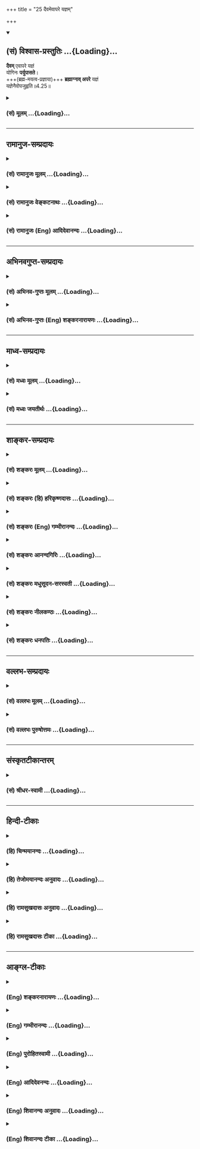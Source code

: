+++
title = "25 दैवमेवापरे यज्ञम्"

+++
<div class="js_include" newlevelforh1="2" title="(सं) विश्वास-प्रस्तुतिः" unfilled url="/mahAbhAratam/shlokashaH/06-bhIShma-parva/03-bhagavad-gItA-parva/saMskRtam/vishvAsa-prastutiH/04_jnAna-yogaH_brahmArp/25_daivamevApare_yaj.md">
<details open><summary><h2>(सं) विश्वास-प्रस्तुतिः ...{Loading}...</h2></summary>

**दैवम्** एवापरे यज्ञं  
योगिनः **पर्युपासते**।  
+++(ब्रह्म-मयत्व-प्रज्ञाया)+++ **ब्रह्माग्नाव् अपरे** यज्ञं  
यज्ञेनैवोपजुह्वति॥4.25॥
</details>
</div>
<div class="js_include collapsed" newlevelforh1="3" title="(सं) मूलम्" unfilled url="/mahAbhAratam/shlokashaH/06-bhIShma-parva/03-bhagavad-gItA-parva/saMskRtam/mUlam/04_jnAna-yogaH_brahmArp/25_daivamevApare_yaj.md">
<details><summary><h3>(सं) मूलम् ...{Loading}...</h3></summary>

दैवमेवापरे यज्ञं योगिनः पर्युपासते।  
ब्रह्माग्नावपरे यज्ञं यज्ञेनैवोपजुह्वति।।4.25।।
</details>
</div>


_________________
## रामानुज-सम्प्रदायः
<div class="js_include collapsed" newlevelforh1="3" title="(सं) रामानुजः मूलम्" unfilled url="/mahAbhAratam/shlokashaH/06-bhIShma-parva/03-bhagavad-gItA-parva/saMskRtam/rAmAnujaH/mUlam/04_jnAna-yogaH_brahmArp/25_daivamevApare_yaj.md">
<details><summary><h3>(सं) रामानुजः मूलम् ...{Loading}...</h3></summary>

एवं कर्मणो ज्ञानाकारतां प्रतिपाद्य कर्मयोगभेदान् आह -

।।4.25।।**दैवं** दैवार्चनरूपं **यज्ञम् अपरे** कर्मयोगिनः **पर्युपासते**
सेवन्ते तत्र एव निष्ठां कुर्वन्ति इत्यर्थः। **अपरे ब्रह्माग्नौ यज्ञं
यज्ञेन एव उपजुह्वति।** यज्ञं यज्ञरूपं ब्रह्मात्मकम् आज्यादिद्रव्यं
यज्ञेन यज्ञसाधनभूतेन स्रुगादिना जुह्वति। अत्र यज्ञशब्दो
हविःस्रुगादियज्ञसाधने वर्तते। ब्रह्मार्पणं ब्रह्म हविः इति न्यायेन
यागहोमयोर्निष्ठां कुर्वन्ति।

</details>
</div>
<div class="js_include collapsed" newlevelforh1="3" title="(सं) रामानुजः वेङ्कटनाथः" unfilled url="/mahAbhAratam/shlokashaH/06-bhIShma-parva/03-bhagavad-gItA-parva/saMskRtam/rAmAnujaH/venkaTanAthaH/04_jnAna-yogaH_brahmArp/25_daivamevApare_yaj.md">
<details><summary><h3>(सं) रामानुजः वेङ्कटनाथः ...{Loading}...</h3></summary>

  
  
।।4.25।। उक्तार्थसङ्गतिपूर्वकंदैवमेव इत्यादेःप्राणान्प्राणेषु जुह्वति
4।30 इत्यन्तस्य प्रघट्टकस्यार्थमाह एवं कर्मण इति। देवसम्बन्धि दैवम्
तत्सम्बन्धित्वं च तदर्चनरूपत्वमितिदेवार्चनरूपमित्युक्तम्। दैवमेव
इत्यवधारणेनअपरे इत्यादिना च विकल्पः सिद्धः ततश्च देवसम्बन्धमात्रं
साधारणं नात्र वाच्यम् अतोऽर्चनशब्देन वक्ष्यमाणयागहोमादिभ्यो व्यावृत्तिः
सूचिता। यागादेरपि देवार्चनत्वेऽपि तत्तद्देवतारूपादिसपर्यायां
ह्यर्चनशब्दः प्रसिद्धः। कर्मयोगेन योगिनाम् 3।3 इत्युपक्रमवदत्रापि
योगिशब्दः कर्मयोगनिष्ठविषय इति ज्ञापनायकर्मयोगिन इत्युक्तम्। दैवस्य
यज्ञत्वेन दृष्टिरत्र विधीयत इति भ्रमव्युदासाय
निरन्तरानुष्ठानप्रयुक्तचरणपर्यायेण व्याख्याति सेवन्त इति। सेवा
भक्तिरुपास्तिः इति नैघण्टुकाः। अत्रसेवोपासनशब्दौ सेव्यं प्रति
करणत्रयस्यानुकूलवृत्तिनैरन्तर्यपरौ न तु ध्यानमात्रपरौ भक्तिशब्दस्तु
ध्यानस्य प्रीतिरूपतां वक्ति। ननु मन्वादिभिःदेवताभ्यर्चनं चैव समिदाधानमेव
च मनुः2।176 इति नित्यकर्मतया स्मरणाद्देवतार्चनरूपो यज्ञः सर्वेषामपि
कर्मयोगिनामवश्यकर्तव्यः स कथं विकल्प्यत इत्यत्राह तत्रैव निष्ठां
कुर्वन्तीत्यर्थ इति।  
  
ननुब्रह्मार्पणं इत्यत्र श्लोके कश्चित्कर्मयोगभेदोऽभिहितः
अर्पणहविरग्न्यादिविशेषनिर्देशेनावान्तरभेदप्रतीतेः। तत्र चतेन इति
कर्ताऽपि निर्दिष्टः तत्प्रतियोगिकोऽयमपरशब्द इति किं नाङ्गीक्रियते
तदुच्यते ब्रह्मार्पणं इति श्लोको न कर्मयोगस्वरूपभेदविषयः किन्तु
सर्वेषामपि कर्मयोगानां ब्रह्मात्मकत्वानुसन्धानाख्यसाधारणगुणविषयः
तत्रैवब्रह्मकर्मसमाधिना 4।24 इति सामान्येनोक्तेः। अतोऽर्पणहविरादिग्रहणं
तत्तत्कर्मयोगभेदापेक्षिततत्तत्कारकविशेषोपलक्षणार्थम्। अत एव
निवृत्तिलक्षणयज्ञप्रसङ्गात्दैवमेवापरे इत्यादिभिः
प्रवृत्तिलक्षणयज्ञोक्तिरिति परोक्तं परास्तम्। ब्रह्माग्नावपरे यज्ञम्
इत्यत्र यज्ञस्वरूपस्य परमात्मादेर्वा
साक्षाद्धोतव्यत्वहोमसाधनत्वानुपपत्तेर्यज्ञसाधनलक्षणया
द्वितीयान्तयज्ञशब्दो हविर्विषयः तृतीयान्तस्तु स्रुगादिविषय इत्याह
अत्रेति। ननुब्रह्माग्नौ ब्रह्मणा हुतम् इति पूर्वमेवोक्तम्
अत्रापिब्रह्माग्नावपरे इत्युच्यते अतोऽत्रयज्ञं यज्ञेन इत्यनयोरर्थोऽन्यथा
वर्णनीयः इतरथा पौनरुक्त्यप्रसङ्गः सर्वकर्मयोगसाधारणस्यार्थस्य विशेषतया
निर्देशोऽप्यनुपपन्न इत्यत्राहब्रह्मार्पणं ब्रह्महविरिति न्यायेनेति। अत्र
यज्ञशब्दाज्जुह्वतिशब्दाच्च यागहोमयोर्निष्ठाया एव
विवक्षितत्वादवान्तरभेदत्वमपौनरुक्त्यं चोपपन्नमिति भावः। अत्राग्नित्वेन
कल्पिते ब्रह्मणि यज्ञशब्दनिर्दिष्टं जीवमपूर्वं वा हविष्ट्वेन  
  
परिकल्प्य प्रक्षिपन्तीत्यादिपरव्याख्यानानि शब्दवृत्तिपरिक्लेशादेव
निरस्तानि। कर्मप्रकरणाच्चात्र सर्वत्र
मानसयज्ञत्वक्लृप्तिपक्षोऽप्ययुक्तः।  
  

</details>
</div>
<div class="js_include collapsed" newlevelforh1="3" title="(सं) रामानुजः (Eng) आदिदेवानन्दः" unfilled url="/mahAbhAratam/shlokashaH/06-bhIShma-parva/03-bhagavad-gItA-parva/saMskRtam/rAmAnujaH/english/AdidevAnandaH/04_jnAna-yogaH_brahmArp/25_daivamevApare_yaj.md">
<details><summary><h3>(सं) रामानुजः (Eng) आदिदेवानन्दः ...{Loading}...</h3></summary>

4.25 Some Karma Yogins resort to the sacrifice relating to gods, i.e.,
the sacrifice which takes the form of worshipping gods. The meaning is that they have steadfast devotion only in this. 'Others offer sacrifice into the fire of Brahman solely by means of sacrifice.' Here the term,
'sacrifice' is used in the sense of the oblation, the ladle etc., reired for performing a sacrifice and therefore they are said to constitute
'sacrificing.' These are of the nature of Brahman. 'Offer by means of sacrifice' indicates the ladle and other implements for the accomplishment of sacrifice.

</details>
</div>


_________________
## अभिनवगुप्त-सम्प्रदायः
<div class="js_include collapsed" newlevelforh1="3" title="(सं) अभिनव-गुप्तः मूलम्" unfilled url="/mahAbhAratam/shlokashaH/06-bhIShma-parva/03-bhagavad-gItA-parva/saMskRtam/abhinava-guptaH/mUlam/04_jnAna-yogaH_brahmArp/25_daivamevApare_yaj.md">
<details><summary><h3>(सं) अभिनव-गुप्तः मूलम् ...{Loading}...</h3></summary>

।।4.25।। दैवमेवेति। अपरे दैवानि क्रीडनशीलानि +++(K क्रीडाशीलानि)+++ इन्द्रियाणि
आश्रित्य यः स्थितो यज्ञो निजविषयग्रहणलक्षणः तमेव परितः उपासते
आमूलाद्विमृशन्ते स्वात्मलाभं लभन्ते। अत एव ते योगिनः सर्वावस्थासु सततमेव
योगयुक्तत्वात्। नित्ययोगे ह्यत्रायं मत्वर्थीयः इनिः । एनमेव च
विषयग्रहणात्मकं यज्ञं यज्ञेनैव तेनैव उक्त लक्षणेन अपरे पूरयितुमशक्ये
ब्रह्माग्नौ जुह्वति इति कैश्चित् व्याख्यातम्। मुनेस्तु
पौर्वापर्याविरुद्धत्वात् योऽर्थ तस्य हृदि स्थितः तं प्रकाशयामः।
केचिद्योगयुक्तः सन्तो दैवं नानारूपेन्द्रादिदेवतोद्देशेनैव बाह्यद्रव्यमयं
यज्ञमुपाचरन्ति। तं च क्रियमाणमेव यज्ञं यज्ञेन कर्तव्यमिदमित्येव बुद्ध्या
फलानपेक्षया +++(S पेक्षितया)+++ अपरे दुष्पूरे ब्रह्माग्नौ अर्पयन्तीति
द्रव्ययज्ञा अपि परं +++(omits परम)+++ ब्रह्म यान्ति। यतो वक्ष्यते
सर्वेऽप्येते यज्ञविदः इति (गीता 4.30) श्रुतिरपियज्ञेन यजमयजन्त देवाः(ऋ.
सं. X 164 50 ) इति।

</details>
</div>
<div class="js_include collapsed" newlevelforh1="3" title="(सं) अभिनव-गुप्तः (Eng) शङ्करनारायणः" unfilled url="/mahAbhAratam/shlokashaH/06-bhIShma-parva/03-bhagavad-gItA-parva/saMskRtam/abhinava-guptaH/english/shankaranArAyaNaH/04_jnAna-yogaH_brahmArp/25_daivamevApare_yaj.md">
<details><summary><h3>(सं) अभिनव-गुप्तः (Eng) शङ्करनारायणः ...{Loading}...</h3></summary>

4.25 Daivam etc. the Devas are the sense-organs that are playful. The
yajna that stands based on them is nothing but the act of receiving
objects of their own. Certain persons are thoroughly devoted only to
that yajna, i.e., they gain the gain of their own Self by examining this
(yajna) from its root . That is why they are men of Yoga; for, they are
absorbed in the Yoga permanently at all stages. Indeed in Yogin the
suffix ini, a synonym of matup, here signifies 'perpetual connection'.
Further, they (Yogins) pour, as an offering, the self-same yajna, above
defined, into the Brhaman-fire that is insatiable i.e. that cannot be
satisfied. Thus \[the verse\] has been interpreted by some. However, the
Sage (the author of the Gita) does not violate the context. Hence, that
meaning which exists in his heart we shall show : Certain masters of
Yoga perform godly sacrifice i.e., sacrifice, consisting of external
objects, and intending only deities like Indra etc., of varied forms.
Further, with a single conviction that 'It is a Yajna and a thing to be
performed', i.e., with no craving for fruit, they offer the same
sacrifice, that is being performed, into the Brahman - fire which is
insatiable i.e., difficult to satisfy. Thus even those, who perform
sacrificial rites with material objects, attain the Supreme Brahman.
For, it is going to be declared in the seel : 'All these persons too
have understood sacrifice' (IV, 30 below). The Vedic text also \[says\]
: 'The gods offered sacrifice \[just\] as sacrifice'. (RV, I, 164, 50;
TS, III, v, II, 5; etc.)

</details>
</div>


_________________
## माध्व-सम्प्रदायः
<div class="js_include collapsed" newlevelforh1="3" title="(सं) मध्वः मूलम्" unfilled url="/mahAbhAratam/shlokashaH/06-bhIShma-parva/03-bhagavad-gItA-parva/saMskRtam/madhvaH/mUlam/04_jnAna-yogaH_brahmArp/25_daivamevApare_yaj.md">
<details><summary><h3>(सं) मध्वः मूलम् ...{Loading}...</h3></summary>

।।4.25।। यज्ञभेदानाह दैवमित्यादिना। दैवं भगवन्तम् स एव तेषां यज्ञः।
भगवदुपासनं यज्ञमिति क्रियाविशेषण्। नान्यत्तेषामस्ति यतीनां केषाञ्चित्।
यज्ञं भगवन्तम्। यज्ञेन यज्ञम् ऋक्सं.8।4।19।6 यजुस्सं.31।16 यज्ञो
विष्णुर्देवता इत्यादिश्रुतिः। यज्ञेन प्रसिद्धेनैव यज्ञं प्रति जुह्वतीति
सर्वत्र समम्। तं यज्ञं ऋक्सं.8।4।18।2 यजुस्सं.31।9 इत्यादौ। उक्तं
चविष्णुं रुद्रेण पशुना ब्रह्मा ज्येष्ठेन सूनुना। अयजन्मानसे यज्ञे पितरं
प्रपितामहः इति।

</details>
</div>
<div class="js_include collapsed" newlevelforh1="3" title="(सं) मध्वः जयतीर्थः" unfilled url="/mahAbhAratam/shlokashaH/06-bhIShma-parva/03-bhagavad-gItA-parva/saMskRtam/madhvaH/jayatIrthaH/04_jnAna-yogaH_brahmArp/25_daivamevApare_yaj.md">
<details><summary><h3>(सं) मध्वः जयतीर्थः ...{Loading}...</h3></summary>

।।4.25।। उत्तरप्रकरणप्रतिपाद्यं बुद्ध्यारोहार्थमाह **यज्ञे**ति। सामान्यतः
कर्मस्वरूपमुक्तम् तच्च यज्ञादिभेदभिन्नम्। तत्रनायं लोकोऽस्ति 4।31 इति
वक्ष्यति तदनुपपन्नम्
यत्याद्याश्रमविलोपप्रसङ्गादित्याद्याशङ्कानिरासार्थमिति शेषः। तत्रदैवं
देवविषयं इति व्याख्यानमसत्। द्रव्ययज्ञाः 4।28 इत्यस्य पुनरुक्तत्वादिति
भावेनाह **दैवमि**ति। एवं तर्हिकेचित् भगवन्तमुपासते इत्युक्तं स्यात्। तथा
च नेयं यज्ञोक्तिरित्यत आह **स एवे**ति। स इति परामृष्टं दर्शयति
**भगवदि**ति। भगवदुपासनस्य यज्ञत्वमिह कथं लभ्यते इत्यत आह **यज्ञमि**ति।
भगवदित्यादिकं क्रियाविशेषणत्वप्रदर्शनार्थमेकमेव वाक्यम्। साधनं परित्यज्य
धात्वर्थमात्रस्य विशेषणं क्रियाविशेषणम्। अवधारणार्थं दर्शयति
**नान्यदि**ति। अन्यद्भगवदुपासनात्। अनेन एवशब्दो भिन्नक्रम इत्युक्तं
भवति। दैवमेवोपासते नान्यदिति तु प्रकृतासङ्गतम्। केषाञ्चित्परमहंसानाम्।
अन्येषां बाह्यकर्मणोऽपि भावात्। यद्वाकेषाञ्चित् इत्यस्यैव व्याख्यानं
यतीनामिति। ब्रह्माग्नौ इत्यस्यआत्मानमात्मनैव मनसा वा ब्रह्मणैकीभावयन्ति
इति व्याख्यानमसदिति भावेन यज्ञमित्येतद्व्याचष्टे **यज्ञमि**ति। भगवतो
यज्ञशब्दार्थत्वं कुतः इत्यत आह **यज्ञेने**ति। यज्ञेन इत्यस्यार्थमाह
**यज्ञेने**ति। एवशब्देनापव्याख्यानं निराकरोति। एवं चेद्यज्ञमित्यस्य
कथमन्वयः इत्यत आह **यज्ञमि**ति। एतद्व्याख्यानमन्यत्रातिदिशति **इति
सर्वत्रे**ति। अतिप्रसङ्गनिवारणायसर्वत्र इत्युक्तं विवृणोति **तमिति**।
एवं तर्ह्यग्रतो जातं तं पुरुषं यज्ञं भगवन्तं प्रति बर्हिषि
प्रौक्षन्नित्यर्थः स्यात्। स च निर्मूल इत्यत आह **उक्तं** चेति।

</details>
</div>


_________________
## शाङ्कर-सम्प्रदायः
<div class="js_include collapsed" newlevelforh1="3" title="(सं) शङ्करः मूलम्" unfilled url="/mahAbhAratam/shlokashaH/06-bhIShma-parva/03-bhagavad-gItA-parva/saMskRtam/shankaraH/mUlam/04_jnAna-yogaH_brahmArp/25_daivamevApare_yaj.md">
<details><summary><h3>(सं) शङ्करः मूलम् ...{Loading}...</h3></summary>

।।4.25)**दैवमेव** देवा इज्यन्ते येन यज्ञेन असौ दैवो यज्ञः तमेव **अपरे
यज्ञं योगिनः** कर्मिणः **पर्युपासते** कुर्वन्तीत्यर्थः। **ब्रह्माग्नौ**
सत्यं ज्ञानमनन्तं ब्रह्म (तैत्ति0 उ₀ 2.1) विज्ञानमानन्दं ब्रह्म (बृह0 उ₀
3.9.22) यत् साक्षादपरोक्षात् ब्रह्म य आत्मा सर्वान्तरः (बृह0 उ₀ 3.4.1)
इत्यादिवचनोक्तम् अशनायादिसर्वसंसारधर्मवर्जितम् नेति नेति इति
निरस्ताशेषविशेषं ब्रह्मशब्देन उच्यते। ब्रह्म च तत् अग्निश्च सः
होमाधिकरणत्वविवक्षया ब्रह्माग्निः। तस्मिन् ब्रह्माग्नौ **अपरे** अन्ये
ब्रह्मविदः **यज्ञम्** यज्ञशब्दवाच्य आत्मा आत्मनामसु यज्ञशब्दस्य पाठात्
तम् आत्मानं यज्ञं परमार्थतः परमेव ब्रह्म सन्तं बुद्ध्याद्युपाधिसंयुक्तम्
अध्यस्तसर्वोपाधिधर्मकम् आहुतिरूपं **यज्ञेनैव** आत्मनैव उक्तलक्षणेन
**उपजुह्वति** प्रक्षिपन्ति सोपाधिकस्य आत्मनः निरुपाधिकेन
परब्रह्मस्वरूपेणैव यद्दर्शनं स तस्मिन् होमः तं कुर्वन्ति
ब्रह्मात्मैकत्वदर्शननिष्ठाः संन्यासिनः इत्यर्थः।।  
  
सोऽयं सम्यग्दर्शनलक्षणः यज्ञः दैवयज्ञादिषु यज्ञेषु उपक्षिप्यते
ब्रह्मार्पणम् इत्यादिश्लोकैः प्रस्तुतः श्रेयान् द्रव्यमयाद्यज्ञात्
ज्ञानयज्ञः परंतप (गीता 4.33) इत्यादिना स्तुत्यर्थम्

</details>
</div>
<div class="js_include collapsed" newlevelforh1="3" title="(सं) शङ्करः (हि) हरिकृष्णदासः" unfilled url="/mahAbhAratam/shlokashaH/06-bhIShma-parva/03-bhagavad-gItA-parva/saMskRtam/shankaraH/hindI/harikRShNadAsaH/04_jnAna-yogaH_brahmArp/25_daivamevApare_yaj.md">
<details><summary><h3>(सं) शङ्करः (हि) हरिकृष्णदासः ...{Loading}...</h3></summary>

।।4.25।। उपर्युक्त श्लोकमें यथार्थ ज्ञानको यज्ञरूपसे सम्पादन करके अब उसकी
स्तुति करनेके लिये दैवम् एव इत्यादि श्लोकोंसे दूसरेदूसरे यज्ञोंका भी
उल्लेख किया जाता है जिस यज्ञके द्वारा देवोंका पूजन किया जाता है वह
देवसम्बन्धी यज्ञ है अन्य ( कितने ही ) योगी अर्थात् कर्म करनेवाले लोग उस
दैवयज्ञका ही अनुष्ठान किया करते हैं। अन्य ( ब्रह्मवेत्ता पुरुष )
ब्रह्माग्निमें ( हवन करते हैं ) अर्थात् ब्रह्म सत्यज्ञानअनन्तस्वरूप है
विज्ञान और आनन्द ही ब्रह्म है जो साक्षात् अपरोक्ष ( प्रत्यक्ष ) है वह
ब्रह्म है जो सर्वान्तर आत्मा है वह ब्रह्म है इत्यादि वचनोंसे जिसका वर्णन
किया गया है जो भूखप्यास आदि समस्त सांसारिक धर्मोंसे रहित है जो ऐसा नहीं
ऐसा नहीं इस प्रकार वेदवाक्योंद्वारा सब विशेषणोंसे परे बतलाया गया है वह
ब्रह्म शब्दसे कहा जाता है। हवनका अधिकरण बतलानेके लिये उस ब्रह्मको ही
यहाँ अग्नि कह दिया है। उस ब्रह्मरूप अग्निमें कितने ही ब्रह्मवेत्ता
ज्ञानी यज्ञद्वारा यज्ञको हवन करते हैं। आत्माके नामोंमें यज्ञ शब्दका पाठ
होनेसे आत्माका नाम यज्ञ है जो कि वास्तवमें परब्रह्म ही है परंतु बुद्धि
आदि उपाधियोंसे युक्त हुआ उपाधियोंके धर्मोंको अपनेमें मान रहा है। उस
आहुतिरूप आत्माको उपर्युक्त आत्माद्वारा ही हवन करते हैं। सारांश यह कि
उपाधियुक्त आत्माको जो उपाधिरहित परब्रह्मरूपसे साक्षात् करना है वही उसका
उसमें हवन करना है ब्रह्म और आत्माके एकत्वज्ञानमें स्थित हुए वे संन्यासी
लोग ऐसा हवन किया करते हैं। श्रेयान्द्रव्यमयाद्यज्ञाज्ज्ञानयज्ञः परंतप
इत्यादि श्लोकोंसे स्तुति करनेके लिये यह सम्यग्दर्शनरूप यज्ञ
ब्रह्मार्पणम् इत्यादि श्लोकोंद्वारा दैवयज्ञ आदि यज्ञोंमें सम्मिलित किया
जाता है।

</details>
</div>
<div class="js_include collapsed" newlevelforh1="3" title="(सं) शङ्करः (Eng) गम्भीरानन्दः" unfilled url="/mahAbhAratam/shlokashaH/06-bhIShma-parva/03-bhagavad-gItA-parva/saMskRtam/shankaraH/english/gambhIrAnandaH/04_jnAna-yogaH_brahmArp/25_daivamevApare_yaj.md">
<details><summary><h3>(सं) शङ्करः (Eng) गम्भीरानन्दः ...{Loading}...</h3></summary>

4.25 Apare, other; yoginah, yogis, ritualists; pari-upasate, undertake;
yajnam, sacrifice; daivam, to gods; eva, alone. A sacrifice by which the
gods are adored is daiva-yajna; they perform only that. This is the
meaning. Brahma-agnau, in the fire of Brahman: By the word brahman is
meant That which is referred to in such sentences as, 'Brahman is Truth,
knowledge and infinite' (Tai. 2.1), 'Knowledge, Bliss, Brahman' (Br.
3.9.28), 'the Brahman that is immediate and direct-the self that is
within all' (Br.3.4.1), which is devoid of all worldly characteristiscs
like hunger etc. and which is beyond all particular alifications-as
stated in, 'Not this, not this' (Br.4.4.22). That which is Brahman is
the fire. \[Brahman is called fire because, as reflected in wisdom, It
burns away everything, i.e. ignorance, or because everything merges into
It during dissolution (pralaya).\] And it is spoken of as Brahmagni with
a view to referring to It as that into which the offering is made. In
that fire of Brahman, apare, others, other knowers of Brahman;
upa-juhvati, offer; yajnam, the Self, which is referred to by the word
yajna (sacrifice), it, having, been presented as a synonym of the
Self;-that Self, which is a sacrifice, which is reality is verily the
supreme Brahman, which is associated with such limiting adjuncts as the
intellect etc., which is associated with all the alities of the limiting
adjuncts superimposed on it, and which is the oblation, (they offer)
yajnena, by the Self itself as described above. The offering (of the
Self) in that (Brahman) is nothing but the realization of that Self
which is assoicated with the limiting adjuncts to be the supreme Brahman
which is free from adjuncts. The monks, steadfast in the realization of
the identity of Brahman and the Self, make that offering. This is the
meaning. Beginning with, 'The ladle is Brahman' etc., this sacrifice
characterized as full realization is being included among such
sacrifices as daiva-yajna etc. with a view to eulogizing it in the
verses beginning with, 'O destroyer of enemies, jnana-yajna is greater
than the sacrifices involving (sacrificial) materials'.

</details>
</div>
<div class="js_include collapsed" newlevelforh1="3" title="(सं) शङ्करः आनन्दगिरिः" unfilled url="/mahAbhAratam/shlokashaH/06-bhIShma-parva/03-bhagavad-gItA-parva/saMskRtam/shankaraH/AnandagiriH/04_jnAna-yogaH_brahmArp/25_daivamevApare_yaj.md">
<details><summary><h3>(सं) शङ्करः आनन्दगिरिः ...{Loading}...</h3></summary>

।।4.25।। ज्ञानस्य यज्ञत्वं संपाद्य पूर्वश्लोके स्थिते सत्यधुना तस्यैव
ज्ञानस्य स्तुत्यर्थं यज्ञान्तरनिर्देशार्थमुत्तरग्रन्थप्रवृत्तिरित्याह
**तत्रेति।** सर्वस्य श्रेयःसाधनस्य मुख्यगौणवृत्तिभ्यां यज्ञत्वं
दर्शयन्नादौ यज्ञद्वयमादर्शयति **दैवमेवेत्यादिना।** प्रतीकमादाय दैवयज्ञं
व्याचष्टे **देवा इति।** सम्यग्ज्ञानाख्यं यज्ञं विभजते
**ब्रह्माग्नाविति।** तत्र ब्रह्मशब्दार्थं श्रुत्यवष्टम्भेन स्पष्टयति
**सत्यमिति।** यदजमनृतं विपरीतमपरिच्छिन्नं ब्रह्म तस्य परमानन्दत्वेन
परमपुरुषार्थत्वमाह **विज्ञानमिति।** तस्य
ज्ञानाधिकरणत्वेनज्ञानत्वमौपचारिकमित्याशङ्क्याह **यत्साक्षादिति।**
जीवब्रह्मविभागे कथमपरिच्छिन्नत्वमित्याशङ्क्य विशिनष्टि **य आत्मेति।**
परस्यैवात्मत्वं सर्वस्माद्देहादेरव्याकृतान्तादान्तरत्वेन साधयति
**सर्वान्तर इति।** विधिमुखं सर्वमेवोपनिषद्वाक्यं
ब्रह्मविषयमादिशब्दार्थः। निषेधमुखं ब्रह्मविषयमुपनिषद्वाक्यमशेषमेवार्थतो
निबध्नाति **अशनायेति।** ब्रह्मण्यग्निशब्दप्रयोगे निमित्तमाह **स
होमेति।** बुद्ध्यारूढतया सर्वस्य दाहकत्वाद्विलयस्य वा हेतुत्वादिति
द्रष्टव्यम्। यज्ञशब्दस्यात्मनि त्वंपदार्थे प्रयोगे हेतुमाह
**आत्मनामस्विति।** आधाराधेयभावेन वास्तवभेदं ब्रह्मात्मनोर्व्यावर्तयति
**परमार्थत इति।** कथं तर्हि होमो नहि तस्यैव तत्र होमः संभवतीत्याशङ्क्याह
**बुद्ध्यादीति।** उपाधिसंयोगफलं कथयति **अध्यस्तेति।** उपाध्यध्यासद्वारा
तद्धर्माध्यासे प्राप्तमर्थं निर्दिशति **आहुतीति।** इत्थंभूतलक्षणां
तृतीयामेव व्याकरोति **उक्तेति।** अशनायादिसर्वसंसारधर्मवर्जितेन
निर्विशेषेण स्वरूपेणेति यावत्। आत्मनो ब्रह्मणि होममेव प्रकटयति
**सोपाधिकस्येति।** अपर इत्यस्यार्थं स्फोरयति **ब्रह्मेति।** उक्तस्य
ज्ञानयज्ञस्य दैवयज्ञादिषु ब्रह्मार्पणमित्यादिश्लोकैरुपक्षिप्यमाणत्वं
दर्शयति **सोऽयमिति।** उपक्षेपप्रयोजनमाह **श्रेयानिति।**

</details>
</div>
<div class="js_include collapsed" newlevelforh1="3" title="(सं) शङ्करः मधुसूदन-सरस्वती" unfilled url="/mahAbhAratam/shlokashaH/06-bhIShma-parva/03-bhagavad-gItA-parva/saMskRtam/shankaraH/madhusUdana-sarasvatI/04_jnAna-yogaH_brahmArp/25_daivamevApare_yaj.md">
<details><summary><h3>(सं) शङ्करः मधुसूदन-सरस्वती ...{Loading}...</h3></summary>

।।4.25।। अधुना सम्यग्दर्शनस्य यज्ञरूपत्वेन स्तावकतया ब्रह्मार्पणमन्त्रे
स्थिते पुनरपि तस्य स्तुत्यर्थमितरान्यज्ञानुपन्यस्यति देवा
इन्द्राग्नायादय इज्यन्ते येन स दैवस्तमेव यज्ञं
दर्शपूर्णमासज्योतिष्टोमादिरूपमपरे योगिनः कर्मिणः पर्युपासते सर्वदा
कुर्वन्ति न ज्ञानयज्ञम्। एवं कर्मयज्ञमुक्त्वाऽन्तःकरणशुद्धिद्वारेण
तत्फलभूतं ज्ञानयज्ञमाह ब्रह्माग्नौ सत्यज्ञानानन्तानन्दरूपं
निरस्तसमस्तविशेषं ब्रह्म तत्पदार्थस्तस्मिन्नग्नौ यज्ञं प्रत्यगात्मानं
त्वंपदार्थं यज्ञेनैव। यज्ञशब्द आत्मनामसु यास्केन पठितः। इत्थंभूतलक्षणे
तृतीया। एवकारो भेदाभेदव्यावृत्त्यर्थः। त्वंपदार्थाभेदेनैवोपजुह्वति
तत्स्वरूपतया पश्यन्तीत्यर्थः। अपरे पूर्वविलक्षणास्तत्त्वदर्शननिष्ठाः
संन्यासिन इत्यर्थः। जीवब्रह्माभेददर्शनं यज्ञत्वेन संपाद्य
तत्साधनयज्ञमध्ये पठ्यतेश्रेयान्द्रव्यमयाद्यज्ञाज्ज्ञानयज्ञ इत्यादिना
स्तोतुम्।

</details>
</div>
<div class="js_include collapsed" newlevelforh1="3" title="(सं) शङ्करः नीलकण्ठः" unfilled url="/mahAbhAratam/shlokashaH/06-bhIShma-parva/03-bhagavad-gItA-parva/saMskRtam/shankaraH/nIlakaNThaH/04_jnAna-yogaH_brahmArp/25_daivamevApare_yaj.md">
<details><summary><h3>(सं) शङ्करः नीलकण्ठः ...{Loading}...</h3></summary>

।।4.25।। एवं सम्यग्दर्शनस्य यज्ञत्वं संपाद्य तत्स्तुत्यर्थं
यज्ञान्तराण्युपक्षिपति **दैवमेवेत्यादिना।** दैवं देवताप्रधानमेव
दर्शपूर्णमासादियज्ञं नान्यं एके योगिनः कर्मयोगिनः पर्युपासते अपरे तु
ब्रह्मैव सत्यज्ञानानन्तानन्दात्मकमखण्डैकरसं वस्तु तदेव ज्ञातं
सत्सर्वकर्मदग्धृत्वादग्निरिवाग्निर्ब्राह्माग्निस्तत्र यज्ञं जीवम्।
यज्ञशब्दस्यात्मनामसु पाठात्। सोपाधिं यज्ञेनैवात्मनैव निरुपाधिकेन रूपेण
जुह्वति घटाकाशमिव महाकाशे उपाधिप्रहाणेन प्रविलापयन्ति सोऽयं ज्ञानयज्ञो
मुख्यः।

</details>
</div>
<div class="js_include collapsed" newlevelforh1="3" title="(सं) शङ्करः धनपतिः" unfilled url="/mahAbhAratam/shlokashaH/06-bhIShma-parva/03-bhagavad-gItA-parva/saMskRtam/shankaraH/dhanapatiH/04_jnAna-yogaH_brahmArp/25_daivamevApare_yaj.md">
<details><summary><h3>(सं) शङ्करः धनपतिः ...{Loading}...</h3></summary>

।।4.25।। सभ्यग्दर्शनस्य यज्ञत्वं संपाद्य तत्स्तुत्यर्थमन्येऽपि यज्ञा
उपक्षिप्यन्ते **दैवमेवेत्यादिना।** देवा एवेज्यन्तेऽनेनाग्निष्टोमादिनासौ
दैवो यज्ञस्तमपरे कर्मयोगिनः पर्युपासते कुर्वन्ति ब्रह्माग्नौसत्यं
ज्ञानमनन्तं ब्रह्म इत्यादिश्रुत्युक्तमसंसारिस्वरुपं ब्रह्म तदेव
होमाधिकरणविवक्षयाऽग्निः तस्मिन्नपरे ब्रह्मविदः। आत्मनाभसु यज्ञशब्दस्य
पाठात्। यज्ञमात्मानं जीवमाहुतिरुपं यज्ञेन सत्यादिलक्षणेनोपजुह्वति
सोपाधिकस्यात्मनो निरुपाधिकेन परब्रह्मरुपेणैव। यदवलोकनं स तस्मिन्होमस्तं
कुर्वन्तीत्यर्थः। ब्रह्मरुपेऽग्नौ यज्ञेनैवोपायेन
ब्रह्मार्पणमित्युक्तप्रकारेण यज्ञमुपजुह्वति। यज्ञादिसर्वकर्म
प्रविलापयन्तीत्यर्थ इति वा। अस्मिन्पक्षे यज्ञं यज्ञेनेत्यनयोः स्वारस्यं
श्रोत्रादीनीत्यादिनोक्तयज्ञानुगुण्यं चिन्त्यम्।

</details>
</div>


_________________
## वल्लभ-सम्प्रदायः
<div class="js_include collapsed" newlevelforh1="3" title="(सं) वल्लभः मूलम्" unfilled url="/mahAbhAratam/shlokashaH/06-bhIShma-parva/03-bhagavad-gItA-parva/saMskRtam/vallabhaH/mUlam/04_jnAna-yogaH_brahmArp/25_daivamevApare_yaj.md">
<details><summary><h3>(सं) वल्लभः मूलम् ...{Loading}...</h3></summary>

।।4.25।। एवं तत्कर्मणो ब्रह्मभावज्ञानकारणतां प्रतिपाद्यधिकारिभेदेन
प्रसङ्गादन्यानपि बहून् यज्ञानाह दैवमेवापरे इति। तत्तद्देवाराधनात्मकं
योगिनो योगकर्मिणः ब्रह्माग्नाविति ज्ञानिनो ब्रह्मवादिन उक्तप्रकारकं
ब्रह्माग्नौ यज्ञं कर्म भावितेन ब्रह्मणा यज्ञेनोपजुह्वति प्रविलापयन्ति।

</details>
</div>
<div class="js_include collapsed" newlevelforh1="3" title="(सं) वल्लभः पुरुषोत्तमः" unfilled url="/mahAbhAratam/shlokashaH/06-bhIShma-parva/03-bhagavad-gItA-parva/saMskRtam/vallabhaH/puruShottamaH/04_jnAna-yogaH_brahmArp/25_daivamevApare_yaj.md">
<details><summary><h3>(सं) वल्लभः पुरुषोत्तमः ...{Loading}...</h3></summary>

  
  
।।4.25।। ननु ब्रह्मात्मकत्वे सति ज्ञानाज्ञानकृतं कर्म कथं न ब्रह्मणि
लीयते ऽग्निस्पर्शे दाहवत् - इत्याशङ्क्य,  
सजातीय-प्रचय-संवलित एवाग्निर् दाह-समर्थः,  
न तु विस्फुलिङ्गात्मक इति सर्वत्र ब्रह्मात्मक-ज्ञानाभावे तज्-ज्ञानानुरूपम् एवागाध-जल-निमग्नस्य ग्रहण-सामर्थ्यं पूर्ण-घटवत् फलं भवतीत्य् आह - दैवमित्यादिषड्भिः। 

**अपरे योगिनः** यत् किञ्चित् स्वरूप-ज्ञानेन कर्म-फलेच्छया कर्मकर्त्तारः,  
**यज्ञं कर्म दैवम्** एव ज्ञात्वा **पर्युपासते** परितः सर्वभावेन कुर्वन्ति।  
तेषां लौकिकदेहेन साधनात्मक-भगवत्-सेवायां सुख-रूपं फलं भवतीत्य् अर्थः। 

अपरे तत्त्व-ज्ञानानुसारिणो **ब्रह्माग्नौ** अग्निं ब्रह्म-स्वरूपं ज्ञात्वा तस्मिन् **यज्ञं** यज्ञात्मकं विष्णुं **यज्ञेनैव** यज्ञात्मक-विष्णुरूपेण हविषा **उपजुह्वति** होमं कुर्वन्ति।  
  

</details>
</div>


_________________
## संस्कृतटीकान्तरम्
<div class="js_include collapsed" newlevelforh1="3" title="(सं) श्रीधर-स्वामी" unfilled url="/mahAbhAratam/shlokashaH/06-bhIShma-parva/03-bhagavad-gItA-parva/saMskRtam/shrIdhara-svAmI/04_jnAna-yogaH_brahmArp/25_daivamevApare_yaj.md">
<details><summary><h3>(सं) श्रीधर-स्वामी ...{Loading}...</h3></summary>

।।4.25।। एतदेव यज्ञत्वेन संपादितं सर्वत्र ब्रह्मदर्शनलक्षणं ज्ञानं
सर्वयज्ञोपायप्राप्यत्वात्सर्वयज्ञेभ्यः श्रेष्ठमित्यवं स्तोतुं
अधिकारिभेदेन ज्ञानोपायभूतान्बहून्यज्ञानाह **दैवमित्यष्टभिः।** देवा
इन्द्रवरुणादय इज्यन्ते यस्मिन्। एवकारेणेन्द्रादिषु ब्रह्मबुद्धिराहित्यं
दर्शितम्। तं दैवं यज्ञं अपरे कर्मयोगिनः पर्युपासते श्रद्धयानुतिष्ठन्ति।
अपरे तु ज्ञानयोगिनो ब्रह्मरूपेऽग्नौ यज्ञेनैवोपायभूतेन
ब्रह्मार्पणमित्युक्तप्रकारेण यज्ञमुपजुह्वति। यज्ञादिसर्वकर्माणि
प्रविलापयन्तीत्यर्थः। सोऽयं ज्ञानयज्ञः।

</details>
</div>


_________________
## हिन्दी-टीकाः
<div class="js_include collapsed" newlevelforh1="3" title="(हि) चिन्मयानन्दः" unfilled url="/mahAbhAratam/shlokashaH/06-bhIShma-parva/03-bhagavad-gItA-parva/hindI/chinmayAnandaH/04_jnAna-yogaH_brahmArp/25_daivamevApare_yaj.md">
<details><summary><h3>(हि) चिन्मयानन्दः ...{Loading}...</h3></summary>

।।4.25।। जगत् में कार्य करते हुए ज्ञानी पुरुष के हृदय के भाव को ही कुछ
श्लोकों में बताया गया है। साधक के मन में एक शंका सदैव उठती है कि
ध्यानावस्था में बुद्धि से भी परे अर्थात् उसकी द्रष्टा आत्मा का साक्षात्
अनुभव होता है परन्तु कुछ काल के लिये ही। गौतम बुद्ध जैसे कुछ महापुरुषों
को हम कार्य में अत्याधिक व्यस्त देखते हैं जबकि कोई महात्मा एक स्थान पर
ही रहकर अपने सीमित क्षेत्र में कार्य करते देखे जाते हैं जैसे भगवान् रमण
महर्षि। कुछ अन्य सन्त सामान्य जीवन ही व्यतीत करते हैं। साधक को यह जानने
की उत्सुकता रहती है कि जगत् में अनेक वस्तुओं के सम्पर्क में आने पर
ज्ञानी पुरुष के मन की क्या भावना होती है। जो पुरुष सभी उपलब्ध साधनों के
उपयोग से अपने आपको शारीरिक मानसिक एवं बौद्धिक अपूर्णताओं दुर्बलताओं से
ऊँचा उठाने का सतत् प्रयत्न करता है वह योगी कहलाता है। इस दृष्टि से इस
श्लोक के केवल सामान्य अर्थ को ही ग्रहण करना उचित नहीं होगा। जो प्रकाशरूप
है उसे कहते हैं देव। अध्यात्म की दृष्टि से ये देव पंच ज्ञानेन्द्रियाँ
हैं। इन इन्द्रियों के द्वारा शब्द स्पर्श रूप रस और गन्ध ये पाँच विषय
प्रकाशित किये जाते हैं। साधक तथा सिद्ध पुरुष भी इन्द्रियों के माध्यम से
ही विषय ग्रहण करते हैं परन्तु उनकी दृष्टि में यह भी एक यज्ञ है जिसमें
विषयों की आहुतियाँ इन्द्रियरूप देवों को दी जारही हैं। अज्ञानी के लिये जो
विषयग्रहण की क्रिया मात्र है वही ज्ञानियों की दृष्टि से विषयों की
इन्द्रियों के प्रति भक्ति की साधना है। यज्ञ की भावना बनाये रखने से साधक
को धीरेधीरे उत्कृष्ट अथवा निकृष्ट सभी प्रकार के इन्द्रियोपभोगों से
वैराग्य हो जाता है जो आन्तरिक समता बनाये रखने में सहायक होता है। देवयज्ञ
के वर्णन के बाद श्रीकृष्ण कहते हैं अन्य लोग ब्रह्मयज्ञ करते हैं जिसमें
ब्रह्मरूप अग्नि में यज्ञ (आत्मा) के द्वारा यज्ञ का (आत्मा का) हवन करते
हैं। अध्यात्म की दृष्टि से विचार करने पर इस कथन का अर्थ स्पष्ट हो जाता
है। जब तक हम शरीर धारण किये हुए इस जगत् में रहते हैं तब तक विषयों के साथ
हमारा सम्पर्क अवश्य रहता है। परन्तु हमें जो सुखदुख का अनुभव होता है वह
बाह्य जगत् के कारण नहीं वरन् हमारे विषयों के प्रति रागद्वेष के कारण होता
है। विषयों में स्वयं सुख या दुख देने की क्षमता नहीं है। ज्ञानी पुरुष
जानते हैं कि इन्द्रियाँ विषय ग्रहण की साधन मात्र हैं और वे केवल चैतन्य
आत्मा के सानिध्य से ही कार्य कर सकती हैं। इस ज्ञान के कारण वे इन्द्रियों
की ब्रह्मज्ञान की अग्नि में स्वयं ही आहुति देते हैं। यहाँ साधकों को
उपदेश हैं कि वे अपनी ज्ञानेन्द्रियों और कर्मेन्द्रियों का उपयोग स्वार्थ
के लिये न करके जगत् की सेवार्थ करें इससे वे जगत् में रहकर कार्य करते हुए
भी विषयासक्ति के बन्धन में नहीं पड़ सकते। अगले श्लोक में भगवान् दो प्रकार
के यज्ञ बताते हैं

</details>
</div>
<div class="js_include collapsed" newlevelforh1="3" title="(हि) तेजोमयानन्दः अनुवादः" unfilled url="/mahAbhAratam/shlokashaH/06-bhIShma-parva/03-bhagavad-gItA-parva/hindI/tejomayAnandaH/anuvAdaH/04_jnAna-yogaH_brahmArp/25_daivamevApare_yaj.md">
<details><summary><h3>(हि) तेजोमयानन्दः अनुवादः ...{Loading}...</h3></summary>

।।4.25।। कोई योगीजन देवताओं के पूजनरूप यज्ञ को ही करते हैं ; और दूसरे
(ज्ञानीजन) ब्रह्मरूप अग्नि में यज्ञ के द्वारा यज्ञ को हवन करते हैं।।

</details>
</div>
<div class="js_include collapsed" newlevelforh1="3" title="(हि) रामसुखदासः अनुवादः" unfilled url="/mahAbhAratam/shlokashaH/06-bhIShma-parva/03-bhagavad-gItA-parva/hindI/rAmasukhadAsaH/anuvAdaH/04_jnAna-yogaH_brahmArp/25_daivamevApare_yaj.md">
<details><summary><h3>(हि) रामसुखदासः अनुवादः ...{Loading}...</h3></summary>

।।4.25।। अन्य योगीलोग भगवदर्पणरूप यज्ञका ही अनुष्ठान करते हैं और दूसरे
योगीलोग ब्रह्मरूप अग्निमें विचाररूप यज्ञके द्वारा ही जीवात्मारूप यज्ञका
हवन करते हैं।

</details>
</div>
<div class="js_include collapsed" newlevelforh1="3" title="(हि) रामसुखदासः टीका" unfilled url="/mahAbhAratam/shlokashaH/06-bhIShma-parva/03-bhagavad-gItA-parva/hindI/rAmasukhadAsaH/TIkA/04_jnAna-yogaH_brahmArp/25_daivamevApare_yaj.md">
<details><summary><h3>(हि) रामसुखदासः टीका ...{Loading}...</h3></summary>

।।4.25।।***व्याख्या--*'दैवमेवापरे यज्ञं योगिनः पर्युपासते'--**
पूर्वश्लोकमें भगवान्ने सर्वत्र ब्रह्मदर्शनरूप यज्ञ करनेवाले साधकका वर्णन
किया। यहाँ भगवान् **'अपरे'** पदसे उससे भिन्न प्रकारके यज्ञ करनेवाले
साधकोंका वर्णन करते हैं। यहाँ **'योगिनः'** पद यज्ञार्थ कर्म करनेवाले
निष्काम साधकोंके लिये आया है। सम्पूर्ण क्रियाओं तथा पदार्थोंको अपना और
अपने लिये न मानकर उन्हें केवल भगवान्का और भगवान्के लिये ही मानना
'दैवयज्ञ' अर्थात् भगवदर्पणरूप यज्ञ है। भगवान् देवोंके भी देव हैं ,इसलिये
सब कुछ उनके अर्पण कर देनेको ही यहाँ 'दैवयज्ञ' कहा गया है। किसी भी क्रिया
और पदार्थमें किञ्चिन्मात्र भी आसक्ति, ममता और कामना न रखकर उन्हें सर्वथा
भगवान्का मानना ही दैवयज्ञका भलीभाँति अनुष्ठान करना है।**'ब्रह्माग्नावपरे
यज्ञं यज्ञेनैवोपजुह्वति'--**इस श्लोकके पूर्वार्धमें बताये गये दैवयज्ञसे
भिन्न दूसरे यज्ञका वर्णन करनेके लिये यहाँ **'अपरे'** पद आया है। चेतनका
जडसे तादात्म्य होनेके कारण ही उसे जीवात्मा कहते हैं। विवेक-विचारपूर्वक
जडसे सर्वथा विमुख होकर परमात्मामें लीन हो जानेको यहाँ यज्ञ कहा गया है।
लीन होनेका तात्पर्य है--परमात्मतत्त्वसे भिन्न अपनी स्वतन्त्र सत्ता
किञ्चिन्मात्र न रखना।

</details>
</div>


_________________
## आङ्ग्ल-टीकाः
<div class="js_include collapsed" newlevelforh1="3" title="(Eng) शङ्करनारायणः" unfilled url="/mahAbhAratam/shlokashaH/06-bhIShma-parva/03-bhagavad-gItA-parva/english/shankaranArAyaNaH/04_jnAna-yogaH_brahmArp/25_daivamevApare_yaj.md">
<details><summary><h3>(Eng) शङ्करनारायणः ...{Loading}...</h3></summary>

4.25. Certain other men of Yoga are completely devoted to yajna,
connected with the devas and offer that yajna, simply as a yajna, into the insatiable fire of the Brahman.

</details>
</div>
<div class="js_include collapsed" newlevelforh1="3" title="(Eng) गम्भीरानन्दः" unfilled url="/mahAbhAratam/shlokashaH/06-bhIShma-parva/03-bhagavad-gItA-parva/english/gambhIrAnandaH/04_jnAna-yogaH_brahmArp/25_daivamevApare_yaj.md">
<details><summary><h3>(Eng) गम्भीरानन्दः ...{Loading}...</h3></summary>

4.25 Other yogis undertake sacrifice to gods alone, Others offer the Self, as a sacrifice by the Self itself, in the fire of Brahman.

</details>
</div>
<div class="js_include collapsed" newlevelforh1="3" title="(Eng) पुरोहितस्वामी" unfilled url="/mahAbhAratam/shlokashaH/06-bhIShma-parva/03-bhagavad-gItA-parva/english/purohitasvAmI/04_jnAna-yogaH_brahmArp/25_daivamevApare_yaj.md">
<details><summary><h3>(Eng) पुरोहितस्वामी ...{Loading}...</h3></summary>

4.25 Some sages sacrifice to the Powers; others offer themselves on the alter of the Eternal.

</details>
</div>
<div class="js_include collapsed" newlevelforh1="3" title="(Eng) आदिदेवनन्दः" unfilled url="/mahAbhAratam/shlokashaH/06-bhIShma-parva/03-bhagavad-gItA-parva/english/AdidevanandaH/04_jnAna-yogaH_brahmArp/25_daivamevApare_yaj.md">
<details><summary><h3>(Eng) आदिदेवनन्दः ...{Loading}...</h3></summary>

4.25 Some Yogins resort only to the sacrifice relating to gods. Others offer sacrifice into the fire of Brahman solely by means of sacrifice.

</details>
</div>
<div class="js_include collapsed" newlevelforh1="3" title="(Eng) शिवानन्दः अनुवादः" unfilled url="/mahAbhAratam/shlokashaH/06-bhIShma-parva/03-bhagavad-gItA-parva/english/shivAnandaH/anuvAdaH/04_jnAna-yogaH_brahmArp/25_daivamevApare_yaj.md">
<details><summary><h3>(Eng) शिवानन्दः अनुवादः ...{Loading}...</h3></summary>

4.25 Some Yogies perform sacrifice to the gods alone; while others (who have realised the Self) offer the self as sacrifice by the Self in the fire of Brahman alone.

</details>
</div>
<div class="js_include collapsed" newlevelforh1="3" title="(Eng) शिवानन्दः टीका" unfilled url="/mahAbhAratam/shlokashaH/06-bhIShma-parva/03-bhagavad-gItA-parva/english/shivAnandaH/TIkA/04_jnAna-yogaH_brahmArp/25_daivamevApare_yaj.md">
<details><summary><h3>(Eng) शिवानन्दः टीका ...{Loading}...</h3></summary>

4.25 दैवम् pertaining to Devas; एव only; अपरे some; यज्ञम् sacrifice;
योगिनः Yogis; पर्युपासते perform; ब्रह्माग्नौ in the fire of Brahman;
अपरे others; यज्ञम् sacrifice; यज्ञेन by sacrifice; एव verily; उपजुह्वति
offer as sacrifice.Commentary Some Yogis who are devoted to Karma Yoga perform sacrificial rites to the shining ones or Devas (gods). The second Yajna is JnanaYajna or the wisdom sacrifice performed by those who are devoted to Jnana Yoga. The oblation in this sacrifice is the Self. Yajna here means the Self. The Upadhis or the limiting adjuncts such as the physical body; the mind; the intellect; etc.; which are superimposed on Brahman through ignorance are sublated and the identity of the individual soul with the Supreme Soul or Brahman is realised. To sacrifice the self in Brahman is to know through direct cognition
(Aparoksha Anubhuti) that the individual soul is identical with Brahman.
This is the highest Yajna. Those who are established in Brahman; those who have realised their oneness with the Supreme Soul or Paramatma perform this kind of sacrifice. This is superior to all other sacrifices.

</details>
</div>
